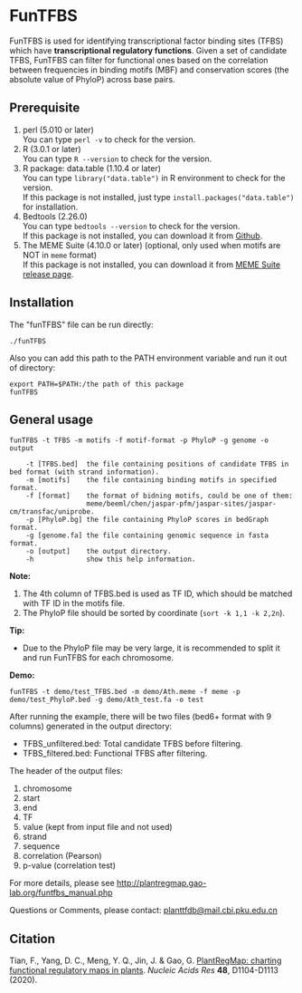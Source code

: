 # FunTFBS
FunTFBS is used for identifying transcriptional factor binding sites (TFBS) which have **transcriptional regulatory functions**. Given a set of candidate TFBS, FunTFBS can filter for functional ones based on the correlation between frequencies in binding motifs (MBF) and conservation scores (the absolute value of PhyloP) across base pairs.

## Prerequisite
1. perl (5.010 or later)  
   You can type `perl -v` to check for the version.
2. R (3.0.1 or later)  
   You can type `R --version` to check for the version.
3. R package: data.table (1.10.4 or later)  
   You can type `library("data.table")` in R environment to check for the version.  
   If this package is not installed, just type `install.packages("data.table")` for installation.
4. Bedtools (2.26.0)  
   You can type `bedtools --version` to check for the version.  
   If this package is not installed, you can download it from [Github](https://github.com/arq5x/bedtools2).
5. The MEME Suite (4.10.0 or later) (optional, only used when motifs are NOT in `meme` format)  
   If this package is not installed, you can download it from [MEME Suite release page](http://meme-suite.org/doc/download.html?man_type=web).

## Installation
The "funTFBS" file can be run directly:

```
./funTFBS
```

Also you can add this path to the PATH environment variable and run it out of directory:

```
export PATH=$PATH:/the path of this package
funTFBS
```

## General usage
```
funTFBS -t TFBS -m motifs -f motif-format -p PhyloP -g genome -o output

	-t [TFBS.bed]  the file containing positions of candidate TFBS in bed format (with strand information).
	-m [motifs]    the file containing binding motifs in specified format.
	-f [format]    the format of bidning motifs, could be one of them:
	               meme/beeml/chen/jaspar-pfm/jaspar-sites/jaspar-cm/transfac/uniprobe.
	-p [PhyloP.bg] the file containing PhyloP scores in bedGraph format.
	-g [genome.fa] the file containing genomic sequence in fasta format.
	-o [output]    the output directory.
	-h             show this help information.
```
**Note:**
1) The 4th column of TFBS.bed is used as TF ID, which should be matched with TF ID in the motifs file.
2) The PhyloP file should be sorted by coordinate (`sort -k 1,1 -k 2,2n`).

**Tip:**
- Due to the PhyloP file may be very large, it is recommended to split it and run FunTFBS for each chromosome.

**Demo:**
```
funTFBS -t demo/test_TFBS.bed -m demo/Ath.meme -f meme -p demo/test_PhyloP.bed -g demo/Ath_test.fa -o test
```
After running the example, there will be two files (bed6+ format with 9 columns) generated in the output directory:

- TFBS_unfiltered.bed: Total candidate TFBS before filtering.  
- TFBS_filtered.bed: Functional TFBS after filtering.

The header of the output files:

1. chromosome
2. start
3. end
4. TF
5. value (kept from input file and not used)
6. strand
7. sequence
8. correlation (Pearson)
9. p-value (correlation test)

For more details, please see http://plantregmap.gao-lab.org/funtfbs_manual.php

Questions or Comments, please contact: planttfdb@mail.cbi.pku.edu.cn

## Citation
Tian, F., Yang, D. C., Meng, Y. Q., Jin, J. & Gao, G. [PlantRegMap: charting functional regulatory maps in plants](https://academic.oup.com/nar/article/48/D1/D1104/5614566). *Nucleic Acids Res* **48**, D1104-D1113 (2020).
